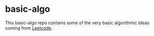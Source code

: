 # basic-algo

This basic-algo repo contains some of the very basic algorithmic ideas coming from [Leetcode](https://leetcode.com/problemset/all/).
